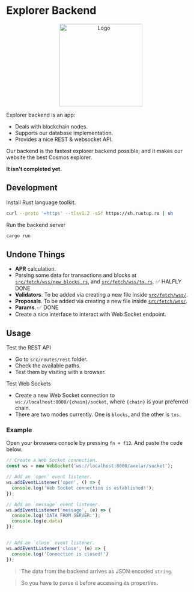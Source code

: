# Explorer Backend

<p align="center">
  <a href="/"><img src="https://external-content.duckduckgo.com/iu/?u=http%3A%2F%2Fupload.wikimedia.org%2Fwikipedia%2Fcommons%2Fthumb%2Fd%2Fd7%2FDesktop_computer_clipart_-_Yellow_theme.svg%2F640px-Desktop_computer_clipart_-_Yellow_theme.svg.png" alt="Logo" height=220>
  </a>
</p>


Explorer backend is an app:
- Deals with blockchain nodes.
- Supports our database implementation.
- Provides a nice REST & websocket API.

Our backend is the fastest explorer backend possible, and it makes our website the best Cosmos explorer.

**It isn't completed yet.**


## Development
Install Rust language toolkit.
```bash
curl --proto '=https' --tlsv1.2 -sSf https://sh.rustup.rs | sh
```

Run the backend server
```bash
cargo run
```


## Undone Things
- **APR** calculation.
- Parsing some data for transactions and blocks at
[`src/fetch/wss/new_blocks.rs`](https://github.com/testnetrunn/explorer-backend/blob/main/src/fetch/wss/new_blocks.rs), and
[`src/fetch/wss/tx.rs`](https://github.com/testnetrunn/explorer-backend/blob/main/src/fetch/wss/tx.rs). ✅ HALFLY DONE
- **Validators**. To be added via creating a new file inside 
[`src/fetch/wss/`](https://github.com/testnetrunn/explorer-backend/blob/main/src/fetch/wss/).
- **Proposals**. To be added via creating a new file inside 
[`src/fetch/wss/`](https://github.com/testnetrunn/explorer-backend/blob/main/src/fetch/wss).
- **Params**. ✅ DONE
- Create a nice interface to interact with Web Socket endpoint.




## Usage
Test the REST API
- Go to `src/routes/rest` folder.
- Check the available paths.
- Test them by visiting with a browser.

Test Web Sockets
- Create a new Web Socket connection to `ws://localhost:8000/{chain}/socket`, where `{chain}` is your preferred chain.
- There are two modes currently. One is `blocks`, and the other is `txs`.

### Example
Open your browsers console by pressing `fn + f12`.
And paste the code below.
```js
// Create a Web Socket connection.
const ws = new WebSocket('ws://localhost:8000/axelar/socket');

// Add an `open` event listener.
ws.addEventListener('open', () => {
  console.log('Web Socket connection is established!');
});

// Add an `message` event listener.
ws.addEventListener('message', (e) => {
  console.log('DATA FROM SERVER:');
  console.log(e.data)
});


// Add an `close` event listener.
ws.addEventListener('close', (e) => {
  console.log('Connection is closed!')
});
```
> The data from the backend arrives as JSON encoded `string`.

> So you have to parse it before accessing its properties.
